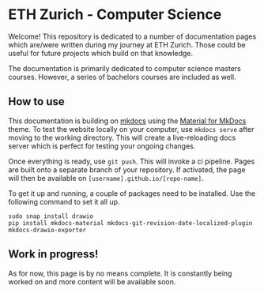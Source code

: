 # ETH Zurich - Computer Science

Welcome! This repository is dedicated to a number of documentation pages which are/were written during my journey at
ETH Zurich. Those could be useful for future projects which build on that knowledge.

The documentation is primarily dedicated to computer science masters courses. However, a series of bachelors courses
are included as well.

## How to use

This documentation is building on [mkdocs](https://www.mkdocs.org/) using the [Material for MkDocs](https://squidfunk.github.io/mkdocs-material/) theme.
To test the website locally on your computer, use `mkdocs serve` after moving to the working directory.
This will create a live-reloading docs server which is perfect for testing your ongoing changes. 

Once everything is ready, use `git push`. This will invoke a ci pipeline. Pages are built onto a separate branch of your repository. 
If activated, the page will then be available on `[username].github.io/[repo-name]`.

To get it up and running, a couple of packages need to be installed. Use the following command to set it all up.
```shell
sudo snap install drawio
pip install mkdocs-material mkdocs-git-revision-date-localized-plugin mkdocs-drawio-exporter
```


## Work in progress!
As for now, this page is by no means complete. It is constantly being worked on and more content will be available soon. 